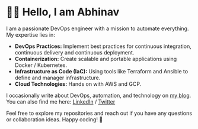 # 👋🏻 Hello, I am Abhinav

I am a passionate DevOps engineer with a mission to automate everything. My expertise lies in:
- **DevOps Practices:** Implement best practices for continuous integration, continuous delivery and continuous deployment.
- **Containerization:** Create scalable and portable applications using Docker / Kubernetes.
- **Infrastructure as Code (IaC):** Using tools like Terraform and Ansible to define and manager infrastructure.
- **Cloud Technologies:** Hands on with AWS and GCP.

I occasionally write about DevOps, automation, and technology on [my blog](https://blog.abhinav.ltd). You can also find me here: [LinkedIn](https://www.linkedin.com/in/abhinav1107/) / [Twitter](https://twitter.com/abhinav1107)

Feel free to explore my repositories and reach out if you have any questions or collaboration ideas. Happy coding! 🚀
